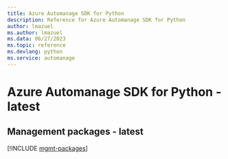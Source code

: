 ```yaml
---
title: Azure Automanage SDK for Python
description: Reference for Azure Automanage SDK for Python
author: lmazuel
ms.author: lmazuel
ms.data: 06/27/2023
ms.topic: reference
ms.devlang: python
ms.service: automanage
---
```

# Azure Automanage SDK for Python - latest

## Management packages - latest
[!INCLUDE [mgmt-packages](automanage-mgmt-index.md)]